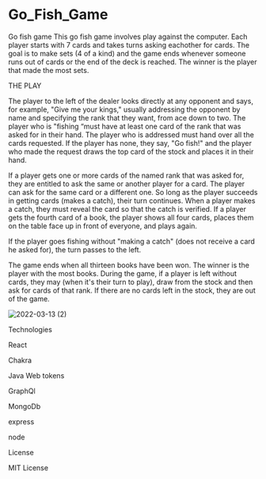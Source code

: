 # Go_Fish_Game

Go fish game This go fish game involves play against the computer. Each player starts with 7 cards and takes turns asking eachother for cards. The goal is to make sets (4 of a kind) and the game ends whenever someone runs out of cards or the end of the deck is reached. The winner is the player that made the most sets.


THE PLAY

The player to the left of the dealer looks directly at any opponent and says, for example, "Give me your kings," usually addressing the opponent by name and specifying the rank that they want, from ace down to two. The player who is "fishing “must have at least one card of the rank that was asked for in their hand. The player who is addressed must hand over all the cards requested. If the player has none, they say, "Go fish!" and the player who made the request draws the top card of the stock and places it in their hand.

If a player gets one or more cards of the named rank that was asked for, they are entitled to ask the same or another player for a card. The player can ask for the same card or a different one. So long as the player succeeds in getting cards (makes a catch), their turn continues. When a player makes a catch, they must reveal the card so that the catch is verified. If a player gets the fourth card of a book, the player shows all four cards, places them on the table face up in front of everyone, and plays again.

If the player goes fishing without "making a catch" (does not receive a card he asked for), the turn passes to the left.

The game ends when all thirteen books have been won. The winner is the player with the most books. During the game, if a player is left without cards, they may (when it's their turn to play), draw from the stock and then ask for cards of that rank. If there are no cards left in the stock, they are out of the game.


![2022-03-13 (2)](https://user-images.githubusercontent.com/84550325/158078126-4305bcb6-0bc3-4297-b5fb-e9394a2ea1f5.png)

Technologies

React 

Chakra 

Java Web tokens

GraphQl 

MongoDb 

express 

node 

License

MIT License




